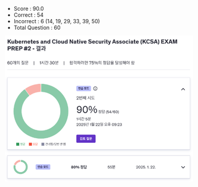 - Score : 90.0
- Correct : 54
- Incorrect : 6 (14, 19, 29, 33, 39, 50)
- Total Question : 60

<img src="./udemy-test-2.png" style="width: 600px;">
